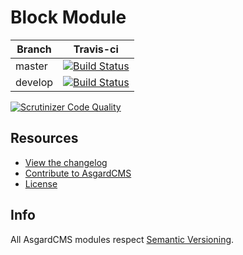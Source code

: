 # Block Module


| Branch | Travis-ci |
| ---------------- | --------------- |
| master  | [![Build Status](https://travis-ci.org/AsgardCms/Block.svg?branch=master)](https://travis-ci.org/AsgardCms/Block)  |
| develop  | [![Build Status](https://travis-ci.org/AsgardCms/Block.svg?branch=develop)](https://travis-ci.org/AsgardCms/Block)   |

[![Scrutinizer Code Quality](https://scrutinizer-ci.com/g/AsgardCms/Block/badges/quality-score.png?b=master)](https://scrutinizer-ci.com/g/AsgardCms/Block/?branch=master)


## Resources

- [View the changelog](CHANGELOG.md)
- [Contribute to AsgardCMS](CONTRIBUTING.md)
- [License](LICENSE.md)


## Info

All AsgardCMS modules respect [Semantic Versioning](http://semver.org/).

